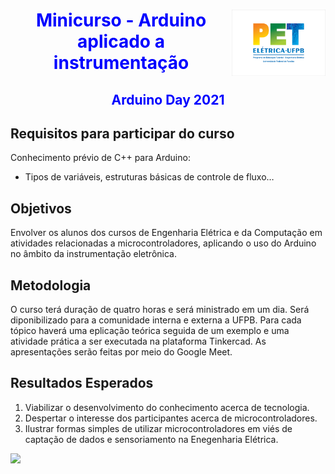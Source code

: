 <div>
  <a href="http://www.cear.ufpb.br/pet">
      <img src="/images/logopet.png" width="150px" align="right">
  </a>
  
  <h1 Align='center'>
    <font color='blue'>
        Minicurso - Arduino aplicado a instrumentação
    </font>
  </h1>

  <h2 Align='center'>
    <font color='blue'>
        Arduino Day 2021
    </font>
  </h2>
</div>

## Requisitos para participar do curso
Conhecimento prévio de C++ para Arduino:
  * Tipos de variáveis, estruturas básicas de controle de fluxo…

## Objetivos
Envolver os alunos dos cursos de Engenharia Elétrica e da Computação em atividades relacionadas a microcontroladores, aplicando o uso do Arduino no âmbito da instrumentação eletrônica.

## Metodologia
O curso terá duração de quatro horas e será ministrado em um dia. Será diponibilizado para a comunidade interna e externa a UFPB. Para cada tópico haverá uma eplicação teórica seguida de um exemplo e uma atividade prática a ser executada na plataforma Tinkercad. As apresentações serão feitas por meio do Google Meet.

## Resultados Esperados
  1. Viabilizar o desenvolvimento do conhecimento acerca de tecnologia.
  2. Despertar o interesse dos participantes acerca de microcontroladores.
  3. Ilustrar formas simples de utilizar microcontroladores em viés de captação de dados e sensoriamento na Enegenharia Elétrica.


<a href="https://github.com/PETEletricaUFPB">
  <img src="/images/capa.jpg">
</a>
